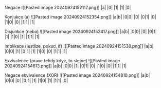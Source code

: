 Negace
	![[Pasted image 20240924152117.png]]
	|a| 
	|0| |1|
	|1| |0|

Konjukce (a)
![[Pasted image 20240924152354.png]]
	|a|b|
	|0|0| |0|
	|0|1| |0|
	|1|0| |0|
	|1|1| |1|

Disjunkce (nebo)
![[Pasted image 20240924152417.png]]
	|a|b|
	|0|0| |0|
	|0|1| |1|
	|1|0| |1|
	|1|1| |1|

Implikace (jestlize, pokud, if)
	![[Pasted image 20240924151538.png]]
	|a|b|
	|0|0| |1|
	|0|1| |1|
	|1|0| |0|
	|1|1| |1|

Exvivalence (prave tehdy kdyz, to stejne)
	![[Pasted image 20240924154613.png]]
	|a|b|
	|0|0| |1|
	|0|1| |0|
	|1|0| |0|
	|1|1| |1|

Negace ekvivalence (XOR)
	![[Pasted image 20240924154810.png]]
	|a|b|
	|0|0| |0|
	|0|1| |1|
	|1|0| |1|
	|1|1| |0|